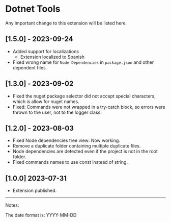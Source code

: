 # Dotnet Tools

Any important change to this extension will be listed here.

## [1.5.0] - 2023-09-24

- Added support for localizations
  - Extension localized to Spanish
- Fixed wrong name for `Node Dependencies` in `package.json` and other dependent files.

## [1.3.0] - 2023-09-02

- Fixed the nuget package selector did not accept special characters, which is allow for nuget names.
- Fixed: Commands were not wrapped in a try-catch block, so errors were thrown to the user, not to the logger class.

## [1.2.0] - 2023-08-03

- Fixed Node dependencies tree view: Now working.
- Remove a duplicate folder containing multiple duplicate files.
- Node dependencies are detected even if the project is not in the root folder.
- Fixed commands names to use const instead of string.

## [1.0.0] 2023-07-31

- Extension published.

---

Notes:

The date format is: YYYY-MM-DD
